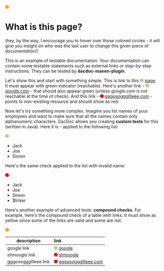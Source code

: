 ![example.md](../dacdoc-resources/circle-orange-12px.png "checked on 2021-04-05T16&#058;45&#058;43.213&#010;last updated on 2019-09-24T05&#058;53&#058;08&#010;last modified by Serdar Kurbanov (<serdar.kurbanov@hotmail.com>)&#010;last modified commit 232517638cf9c3b363bb388d1a9a9fc6a9fd0a67")

# What is this page?
(hey, by the way, I encourage you to hover over those colored circles - it will give you insight on who was the last user to change this given piece of documentation!)

This is an example of testable documentation. Your documentation can contain some testable statements such as external links or step-by-step instructions. They can be tested by **dacdoc-maven-plugin**.

Let's show this and start with something simple. 
This is link to this ![4d7ba9ef-7dae-4621-a6f6-19854e84fd2b](../dacdoc-resources/circle-green-12px.png "checked on 2021-04-05T16&#058;45&#058;43.190&#010;last updated on 2019-09-24T05&#058;12&#058;20&#010;last modified by Serdar Kurbanov (<serdar.kurbanov@hotmail.com>)&#010;last modified commit e73428b6d99b186fe5711deaa9fb1308edef4cfa") [page](./example.md). 
It must appear with green indicator (reachable). 
Here's another link - ![0cb7cd15-a8e7-4903-a70f-dcd01398d108](../dacdoc-resources/circle-green-12px.png "checked on 2021-04-05T16&#058;45&#058;43.058&#010;last updated on 2019-09-24T05&#058;23&#058;13&#010;last modified by Serdar Kurbanov (<serdar.kurbanov@hotmail.com>)&#010;last modified commit fdec2cce4aa65a16a97ee5a76e6cc13ffc88bb89") [google.com](https://www.google.com) - that should also appear green (unless google.com is not reachable at the time of check). 
And this link - ![965f9ce0-cba2-4ac1-8893-8a85b4ecd8f0](../dacdoc-resources/circle-red-12px.png "checked on 2021-04-05T16&#058;45&#058;42.961&#010;last updated on 2019-09-24T05&#058;12&#058;20&#010;last modified by Serdar Kurbanov (<serdar.kurbanov@hotmail.com>)&#010;last modified commit e73428b6d99b186fe5711deaa9fb1308edef4cfa&#010;gggooogggllleee.com") [gggooogggllleee.com](http://gggooogggllleee.com) - points to non-existing resource and should show as red.

Now let's try something more complex. Imagine you list names of your employees and want to make sure that all the names contain only alphanumeric characters. DacDoc allows you creating **custom tests** for this (written in Java).
Here it is - applied to the following list:

![f182330a-ad80-4bb9-a58f-67b4f6634107](../dacdoc-resources/circle-green-12px.png "checked on 2021-04-05T16&#058;45&#058;42.967&#010;last updated on 2019-09-24T05&#058;23&#058;13&#010;last modified by Serdar Kurbanov (<serdar.kurbanov@hotmail.com>)&#010;last modified commit fdec2cce4aa65a16a97ee5a76e6cc13ffc88bb89") 
* Jack
* Joe
* Simon


Here's the same check applied to the list with invalid name:

![2c339151-01a6-49ab-b5a4-852744405937](../dacdoc-resources/circle-red-12px.png "checked on 2021-04-05T16&#058;45&#058;42.969&#010;last updated on 2019-09-24T05&#058;53&#058;08&#010;last modified by Serdar Kurbanov (<serdar.kurbanov@hotmail.com>)&#010;last modified commit 232517638cf9c3b363bb388d1a9a9fc6a9fd0a67") 
* Jack
* Joe
* Simon
* $triker


Here's another example of advanced tests: **compound checks**. 
For example, here's the compound check of a table with links. 
It must show as yellow since some of the links are valid and some are not.

![0773de06-3d3f-4e52-83e0-eb4ece26eb64](../dacdoc-resources/circle-orange-12px.png "checked on 2021-04-05T16&#058;45&#058;43.191&#010;last updated on 2019-09-24T05&#058;12&#058;20&#010;last modified by Serdar Kurbanov (<serdar.kurbanov@hotmail.com>)&#010;last modified commit e73428b6d99b186fe5711deaa9fb1308edef4cfa")

| description      | link |
| ------------- | :-----|
| google link | ![googleLink](../dacdoc-resources/circle-green-12px.png "checked on 2021-04-05T16&#058;45&#058;42.995&#010;last updated on 2019-09-24T05&#058;12&#058;20&#010;last modified by Serdar Kurbanov (<serdar.kurbanov@hotmail.com>)&#010;last modified commit e73428b6d99b186fe5711deaa9fb1308edef4cfa") [google](https://www.google.com) |
| shmoogle link |![shmoogleLink](../dacdoc-resources/circle-red-12px.png "checked on 2021-04-05T16&#058;45&#058;43.190&#010;last updated on 2019-09-24T05&#058;23&#058;13&#010;last modified by Serdar Kurbanov (<serdar.kurbanov@hotmail.com>)&#010;last modified commit fdec2cce4aa65a16a97ee5a76e6cc13ffc88bb89") [shmoogle](http://shmoogle.com) | 
| gggooogggllleee link | ![gggooogggllleeeLink](../dacdoc-resources/circle-red-12px.png "checked on 2021-04-05T16&#058;45&#058;42.968&#010;last updated on 2019-09-24T05&#058;12&#058;20&#010;last modified by Serdar Kurbanov (<serdar.kurbanov@hotmail.com>)&#010;last modified commit e73428b6d99b186fe5711deaa9fb1308edef4cfa&#010;gggooogggllleee.com") [gggooogggllleee.com](http://gggooogggllleee.com) |





